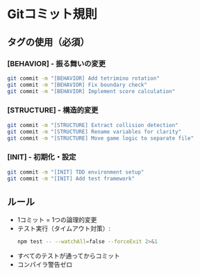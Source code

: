 # Gitコミット規則

## タグの使用（必須）

### [BEHAVIOR] - 振る舞いの変更
```bash
git commit -m "[BEHAVIOR] Add tetrimino rotation"
git commit -m "[BEHAVIOR] Fix boundary check"
git commit -m "[BEHAVIOR] Implement score calculation"
```

### [STRUCTURE] - 構造的変更
```bash
git commit -m "[STRUCTURE] Extract collision detection"
git commit -m "[STRUCTURE] Rename variables for clarity"
git commit -m "[STRUCTURE] Move game logic to separate file"
```

### [INIT] - 初期化・設定
```bash
git commit -m "[INIT] TDD environment setup"
git commit -m "[INIT] Add test framework"
```

## ルール
- 1コミット = 1つの論理的変更
- テスト実行（タイムアウト対策）:
  ```bash
  npm test -- --watchAll=false --forceExit 2>&1
  ```
- すべてのテストが通ってからコミット
- コンパイラ警告ゼロ
